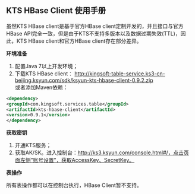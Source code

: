 ## KTS HBase Client 使用手册

虽然KTS HBase client是基于官方HBase client定制开发的，并且接口与官方HBase API完全一致，但是由于KTS不支持多版本以及数据过期失效(TTL)，因此，KTS HBase client和官方HBase client存在部分差异。

**环境准备**
1. 配置Java 7以上开发环境；
2. 下载KTS HBase client：
     http://kingsoft-table-service.ks3-cn-beijing.ksyun.com/sdk/ksyun-kts-hbase-client-0.9.2.zip<br>
或者添加Maven依赖：
```xml
<dependency>
<groupId>com.kingsoft.services.table</groupId>
<artifactId>kts-hbase-client</artifactId>
<version>0.9.1</version>
</dependency>
```

**获取密钥**

1. 开通KTS服务；
2. 获取AK/SK。进入控制台：http://ks3.ksyun.com/console.html#/，点击页面左侧”账号设置”，获取AccessKey、SecretKey。

**表操作**

所有表操作都可以在控制台执行，HBase Client暂不支持。

